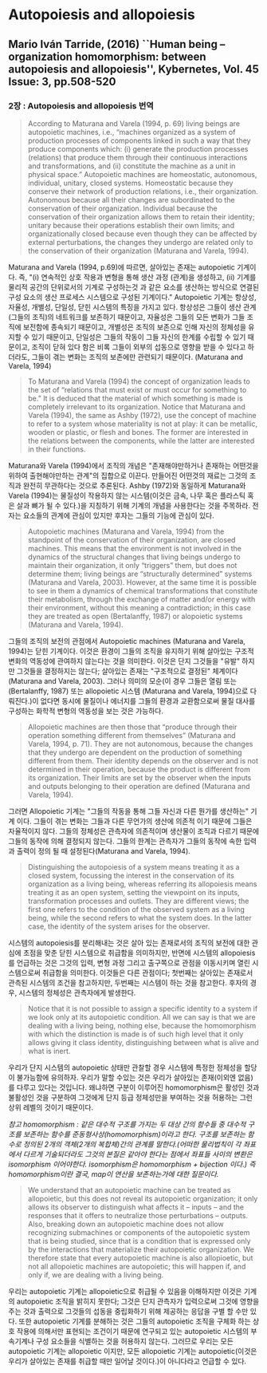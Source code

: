 # Autopoiesis and allopoiesis
## Mario Iván Tarride, (2016) ``Human being – organization homomorphism: between autopoiesis and allopoiesis'', Kybernetes, Vol. 45 Issue: 3, pp.508-520
### 2장 : Autopoiesis and allopoiesis 번역

> According to Maturana and Varela (1994, p. 69) living beings are autopoietic machines, i.e., “machines organized as a system of production processes of components linked in such a way that they produce components which: (i) generate the production processes (relations) that produce them through their continuous interactions and transformations, and (ii) constitute the machine as a unit in physical space.” Autopoietic machines are homeostatic, autonomous, individual, unitary, closed systems. Homeostatic because they conserve their network of production relations, i.e., their organization. Autonomous because all their changes are subordinated to the conservation of their organization. Individual because the conservation of their organization allows them to retain their identity; unitary because their operations establish their own limits; and organizationally closed because even though they can be affected by external perturbations, the changes they undergo are related only to the conservation of their organization (Maturana and Varela, 1994).

Maturana and Varela (1994, p.69)에 따르면, 살아있는 존재는 autopoietic 기계이다. 즉, "(i) 연속적인 상호 작용과 변형을 통해 생산 과정 (관계)을 생성하고, (ii) 기계를 물리적 공간의 단위로서의 기계로 구성하는것 과 같은 요소를 생산하는 방식으로 연결된 구성 요소의 생산 프로세스 시스템으로 구성된 기계이다." Autopoietic 기계는 항상성, 자율성, 개별성, 단일성, 닫힌 시스템의 특징을 가지고 있다. 항상성은 그들이 생산 관계(그들의 조직)의 네트워크를 보존하기 때문이고, 자율성은 그들의 모든 변화가 그들 조직에 보전함에 종속되기 때문이고, 개별성은 조직의 보존으로 인해 자신의 정체성을 유지할 수 있기 때문이고, 단일성은 그들의 작동이 그들 자신의 한계를 수립할 수 있기 때문이고, 조직이 닫혀 있다 함은 비록 그들이 외부의 섭동으로 영향을 받을 수 있다고 하더라도, 그들이 겪는 변화는 조직의 보존에만 관련되기 때문이다. (Maturana and Varela, 1994)

> To Maturana and Varela (1994) the concept of organization leads to the set of “relations that must exist or must occur for something to be.” It is deduced that the material of which something is made is completely irrelevant to its organization. Notice that Maturana and Varela (1994), the same as Ashby (1972), use the concept of machine to refer to a system whose materiality is not at play: it can be metallic, wooden or plastic, or flesh and bones. The former are interested in the relations between the components, while the latter are interested in their functions.

Maturana와 Varela (1994)에서 조직의 개념은 "존재해야만하거나 존재하는 어떤것을 위하여 출현해야만하는 관계"의 집합으로 이끈다. 만들어진 어떤것의 재료는 그것의 조직과 완전히 무관하다는 것으로 추론된다. Ashby (1972)와 동일하게 Maturana와 Varela (1994)는 물질성이 작용하지 않는 시스템(이것은 금속, 나무 혹은 플라스틱 혹은 살과 뼈가 될 수 있다.)을 지칭하기 위해 기계의 개념을 사용한다는 것을 주목하라. 전자는 요소들의 관계에 관심이 있지만 후자는 그들의 기능에 관심이 있다.

> Autopoietic machines (Maturana and Varela, 1994) from the standpoint of the conservation of their organization, are closed machines. This means that the environment is not involved in the dynamics of the structural changes that living beings undergo to maintain their organization, it only “triggers” them, but does not determine them; living beings are “structurally determined” systems (Maturana and Varela, 2003). However, at the same time it is possible to see in them a dynamics of chemical transformations that constitute their metabolism, through the exchange of matter and/or energy with their environment, without this meaning a contradiction; in this case they are treated as open (Bertalanffy, 1987) or alopoietic systems (Maturana and Varela, 1994).

그들의 조직의 보전의 관점에서 Autopoietic machines (Maturana and Varela, 1994)는 닫힌  기계이다. 이것은 환경이 그들의 조직을 유지하기 위해 살아있는 구조적 변화의 역동성에 관여하지 않는다는 것을 의미한다. 이것은 단지 그것들을 "유발" 하지만 그것들을 결정하지는 않는다; 살아있는 존재는 "구조적으로 결정된" 체계이다(Maturana and Varela, 2003). 그러나 의미의 모순(이 경우 그들은 열림 또는 (Bertalanffy, 1987) 또는 allopoietic 시스템 (Maturana and Varela, 1994)으로 다뤄진다.)이 없다면 동시에 물질이나 에너지를 그들의 환경과 교환함으로써 물질 대사를 구성하는 화학적 변형의 역동성을 보는 것은 가능하다.

> Allopoietic machines are then those that “produce through their operation something different from themselves” (Maturana and Varela, 1994, p. 71). They are not autonomous, because the changes that they undergo are dependent on the production of something different from them. Their identity depends on the observer and is not determined in their operation, because the product is different from its organization. Their limits are set by the observer when the inputs and outputs belonging to their operation are defined (Maturana and Varela, 1994).

그러면 Allopoietic 기계는 "그들의 작동을 통해 그들 자신과 다른 뭔가를 생산하는" 기계 이다. 그들이 겪는 변화는 그들과 다른 무언가의 생산에 의존적 이기 때문에 그들은 자율적이지 않다. 그들의 정체성은 관측자에 의존적이며 생산물이 조직과 다르기 때문에 그들의 동작에 의해 결정되지 않는다. 그들의 한계는 관측자가 그들의 동작에 속한 입력과 출력이 정의 될 때 설정된다(Maturana and Varela, 1994).

> Distinguishing the autopoiesis of a system means treating it as a closed system, focussing the interest in the conservation of its organization as a living being, whereas referring its allopoiesis means treating it as an open system, setting the viewpoint on its inputs, transformation processes and outlets. They are different views; the first one refers to the condition of the observed system as a living being, while the second refers to what the system does. In the latter case, the identity of the system arises for the observer.

시스템의 autopoiesis를 분리해내는 것은 살아 있는 존재로서의 조직의 보전에 대한 관심에 초점을 맞춘 닫힌 시스템으로 취급함을 의미하지만, 반면에 시스템의 allopoiesis를 언급하는 것은 그것의 입력, 변형 과정 그리고 출구쪽으로 관점을 이동시키며 열린 시스템으로써 취급함을 의미한다. 이것들은 다른 관점이다; 첫번째는 살아있는 존재로서 관측된 시스템의 조건을 참고하지만, 두번째는 시스템이 하는 것을 참고한다. 후자의 경우, 시스템의 정체성은 관측자에게 발생한다.

> Notice that it is not possible to assign a specific identity to a system if we look only at its autopoietic condition. All we can say is that we are dealing with a living being, nothing else, because the homomorphism with which the distinction is made is of such high level that it only allows giving it class identity, distinguishing between what is alive and what is inert.

우리가 단지 시스템의 autopoietic 상태만 관찰할 경우 시스템에 특정한 정체성을 할당이 불가능함에 유의하자. 우리가 말할 수있는 것은 우리가 살아있는 존재(이외엔 없음)를 다루고 있다는 것입니다. 왜냐하면 구분이 이루어진 homomorphism은 활성인 것과 불활성인 것을 구분하여 그것에게 단지 등급 정체성만을 부여하는 것을 허용하는 그런 상위 레벨의 것이기 때문이다.

*참고 homomorphism : 같은 대수적 구조를 가지는 두 대상 간의 함수들 중 대수적 구조를 보존하는 함수를 준동형사상(homomorphism)이라고 한다. 구조를 보존하는 함수로 정의된 2개의 객체(2개의 복합체)간의 관계를 말한다.(어떠한 물리법칙이 각 좌표에서 다르게 기술되더라도 그것의 본질은 같아야 한다는 점에서 좌표들 사이의 변환은 isomorphism 이어야한다. isomorphism은 homomorphism + bijection 이다.) 즉 homomorphism이란 결국, map이 연산을 보존하는가에 대한 질문이다.*

> We understand that an autopoietic machine can be treated as allopoietic, but this does not reveal its autopoietic organization; it only allows its observer to distinguish what affects it – inputs – and the responses that it offers to neutralize those perturbations – outputs. Also, breaking down an autopoietic machine does not allow recognizing submachines or components of the autopoietic system that is being studied, since that is a condition that is expressed only by the interactions that materialize their autopoietic organization. We therefore state that every autopoietic machine is also allopioetic, but not all allopoietic machines are autopoietic; this will happen if, and only if, we are dealing with a living being.

우리는 autopoietic 기계는 allopoietic으로 취급될 수 있음을 이해하지만 이것은 기계의 autopoietic 조직을 밝히지 못한다; 그것은 단지 관측자가 입력으로써 그것에 영향을 주는 것과 출력으로 그것들의 섭동을 중립화하기 위해 제공하는 응답을 구별 할 수만 있다. 또한 autopoietic 기계를 분해하는 것은 그들의 autopoietic 조직을 구체화 하는 상호 작용에 의해서만 표현되는 조건이기 때문에 연구되고 있는 autopoietic 시스템의 부속기계나 구성 요소들을 식별하는 것을 허용하지 않는다. 그러므로 우리는 모든 autopoietic 기계는 allopoietic 이지만, 모든 allopoietic 기계는 autopoietic(이것은 우리가 살아있는 존재를 취급할 때만 일어날 것이다.)이 아니다라고 언급할 수 있다.